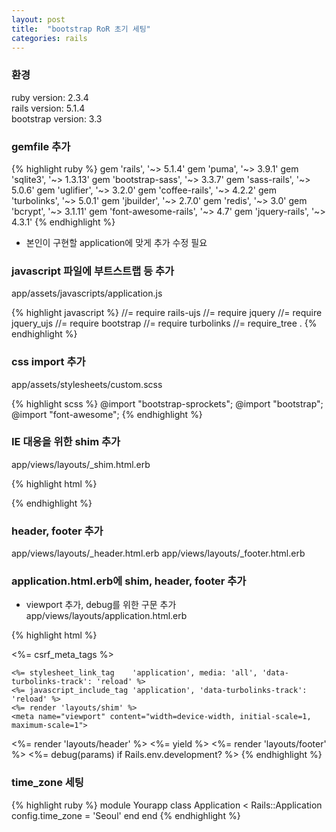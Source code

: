 ```yaml
---
layout: post
title:  "bootstrap RoR 초기 세팅"
categories: rails
---
```


### 환경
ruby version: 2.3.4<br>
rails version: 5.1.4<br>
bootstrap version: 3.3<br>

### gemfile 추가
{% highlight ruby %}
gem 'rails',              '~> 5.1.4'
gem 'puma',               '~> 3.9.1'
gem 'sqlite3',            '~> 1.3.13'
gem 'bootstrap-sass',     '~> 3.3.7'
gem 'sass-rails',         '~> 5.0.6'
gem 'uglifier',           '~> 3.2.0'
gem 'coffee-rails',       '~> 4.2.2'
gem 'turbolinks',         '~> 5.0.1'
gem 'jbuilder',           '~> 2.7.0'
gem 'redis',              '~> 3.0'
gem 'bcrypt',             '~> 3.1.11'
gem 'font-awesome-rails', '~> 4.7'
gem 'jquery-rails',       '~> 4.3.1'
{% endhighlight %}

* 본인이 구현할 application에 맞게 추가 수정 필요

### javascript 파일에 부트스트랩 등 추가
app/assets/javascripts/application.js<br>

{% highlight javascript %}
//= require rails-ujs
//= require jquery
//= require jquery_ujs
//= require bootstrap
//= require turbolinks
//= require_tree .
{% endhighlight %}

### css import 추가
app/assets/stylesheets/custom.scss

{% highlight scss %}
@import "bootstrap-sprockets";
@import "bootstrap";
@import "font-awesome";
{% endhighlight %}

### IE 대응을 위한 shim 추가
app/views/layouts/_shim.html.erb


{% highlight html %}
<!--[if lt IE 9]>
    <script src="//cdnjs.cloudflare.com/ajax/libs/html5shiv/r29/html5.min.js">
    </script>
<![endif]-->
{% endhighlight %}

### header, footer 추가

app/views/layouts/_header.html.erb
app/views/layouts/_footer.html.erb


### application.html.erb에 shim, header, footer 추가
+ viewport 추가, debug를 위한 구문 추가
app/views/layouts/application.html.erb

{% highlight html %}
<!DOCTYPE html>
<html>
  <head>
    <title>TITLE</title>
    <%= csrf_meta_tags %>
 
    <%= stylesheet_link_tag    'application', media: 'all', 'data-turbolinks-track': 'reload' %>
    <%= javascript_include_tag 'application', 'data-turbolinks-track': 'reload' %>
    <%= render 'layouts/shim' %>
    <meta name="viewport" content="width=device-width, initial-scale=1, maximum-scale=1">
  </head>
 
  <body>
    <%= render 'layouts/header' %>
    <%= yield %>
    <%= render 'layouts/footer' %>
    <%= debug(params) if Rails.env.development? %>
  </body>
</html>
{% endhighlight %}

### time_zone 세팅
{% highlight ruby %}
module Yourapp
  class Application < Rails::Application
    config.time_zone = 'Seoul'
  end
end
{% endhighlight %}